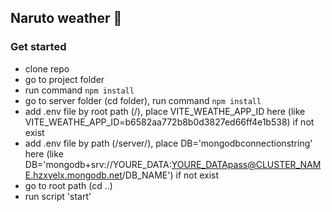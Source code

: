 ## Naruto weather 🌼

### Get started
- clone repo
- go to project folder
- run command `npm install`
- go to server folder (cd folder), run command `npm install`
- add .env file by root path (/), place VITE_WEATHE_APP_ID here (like VITE_WEATHE_APP_ID=b6582aa772b8b0d3827ed66ff4e1b538) if not exist
- add .env file by path (/server/), place DB='mongodbconnectionstring' here (like DB='mongodb+srv://YOURE_DATA:YOURE_DATApass@CLUSTER_NAME.hzxvelx.mongodb.net/DB_NAME') if not exist
- go to root path (cd ..)
- run script 'start'
